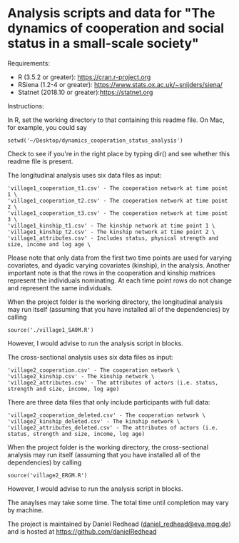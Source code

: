 Analysis scripts and data for "The dynamics of cooperation and social status in a small-scale society" 
============

Requirements: 

- R (3.5.2 or greater): https://cran.r-project.org
- RSiena (1.2-4 or greater): https://www.stats.ox.ac.uk/~snijders/siena/
- Statnet (2018.10 or greater):https://statnet.org


Instructions:

In R, set the working directory to that containing this readme file. On Mac, for example, you could say

```
setwd('~/Desktop/dynamics_cooperation_status_analysis')
```

Check to see if you're in the right place by typing dir() and see whether this readme file is present. 


The longitudinal analysis uses six data files as input: 

```
'village1_cooperation_t1.csv' - The cooperation network at time point 1 \
'village1_cooperation_t2.csv' - The cooperation network at time point 2 \
'village1_cooperation_t3.csv' - The cooperation network at time point 3 \
'village1_kinship_t1.csv' - The kinship network at time point 1 \
'village1_kinship_t2.csv' - The kinship network at time point 2 \
'village1_attributes.csv' - Includes status, physical strength and size, income and log age \
```

Please note that only data from the first two time points are used for varying covariates, and dyadic varying covariates (kinship), in the analysis. Another important note is that the rows in the cooperation and kinship matrices represent the individuals nominating. At each time point rows do not change and represent the same individuals. 

When the project folder is the working directory, the longitudinal analysis may run itself (assuming that you have installed all of the dependencies) by calling

```
source('./village1_SAOM.R')
```

However, I would advise to run the analysis script in blocks. 

The cross-sectional analysis uses six data files as input: 

```
'village2_cooperation.csv' - The cooperation network \
'village2_kinship.csv' - The kinship network \
'village2_attributes.csv' - The attributes of actors (i.e. status, strength and size, income, log age)
```

There are three data files that only include participants with full data:

```
'village2_cooperation_deleted.csv' - The cooperation network \
'village2_kinship_deleted.csv' - The kinship network \
'village2_attributes_deleted.csv' - The attributes of actors (i.e. status, strength and size, income, log age)
```

When the project folder is the working directory, the cross-sectional analysis may run itself (assuming that you have installed all of the dependencies) by calling

```
source('village2_ERGM.R')
```

However, I would advise to run the analysis script in blocks. 

The anaylses may take some time. The total time until completion may vary by machine. 

The project is maintained by Daniel Redhead (daniel_redhead@eva.mpg.de) and is hosted at https://github.com/danielRedhead
